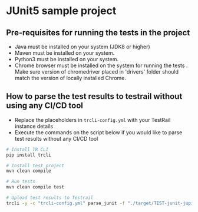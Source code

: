 # JUnit5 sample project

## Pre-requisites for running the tests in the project

- Java must be installed on your system (JDK8 or higher)
- Maven must be installed on your system.
- Python3 must be installed on your system.
- Chrome browser must be installed on the system for running the tests . Make sure version of chromedriver placed in 'drivers' folder should match the version of locally installed Chrome. 

## How to parse the test results to testrail without using any CI/CD tool

- Replace the placeholders in `trcli-config.yml` with your TestRail instance details
- Execute the commands on the script below if you would like to parse test results without any CI/CD tool

```sh
# Install TR CLI
pip install trcli

# Install test project
mvn clean compile

# Run tests
mvn clean compile test

# Upload test results to Testrail
trcli -y -c "trcli-config.yml" parse_junit -f "./target/TEST-junit-jupiter.xml"

```